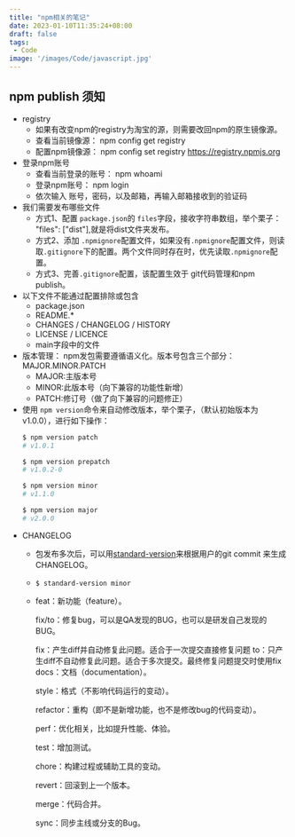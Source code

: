 ```yaml
---
title: "npm相关的笔记"
date: 2023-01-10T11:35:24+08:00
draft: false
tags: 
 - Code
image: '/images/Code/javascript.jpg'
---
```


<!--more-->

## npm publish 须知
  - registry
    - 如果有改变npm的registry为淘宝的源，则需要改回npm的原生镜像源。
    - 查看当前镜像源： npm config get registry
    - 配置npm镜像源： npm config set registry https://registry.npmjs.org
  - 登录npm账号
    - 查看当前登录的账号： npm whoami
    - 登录npm账号： npm login
    - 依次输入 账号，密码，以及邮箱，再输入邮箱接收到的验证码
  - 我们需要发布哪些文件
    - 方式1、配置 `package.json`的 `files`字段，接收字符串数组，举个栗子： "files": ["dist"],就是将dist文件夹发布。
    - 方式2、添加 `.npmignore`配置文件，如果没有`.npmignore`配置文件，则读取`.gitignore`下的配置。两个文件同时存在时，优先读取`.npmignore`配置。
    - 方式3、完善`.gitignore`配置，该配置生效于 git代码管理和npm publish。
  - 以下文件不能通过配置排除或包含
    - package.json
    - README.*
    - CHANGES / CHANGELOG / HISTORY
    - LICENSE / LICENCE
    - main字段中的文件
  - 版本管理： npm发包需要遵循语义化。版本号包含三个部分： MAJOR.MINOR.PATCH
    - MAJOR:主版本号
    - MINOR:此版本号（向下兼容的功能性新增）
    - PATCH:修订号（做了向下兼容的问题修正）
  - 使用 `npm version`命令来自动修改版本，举个栗子，（默认初始版本为v1.0.0），进行如下操作：
    ```bash
    $ npm version patch
    # v1.0.1

    $ npm version prepatch
    # v1.0.2-0

    $ npm version minor
    # v1.1.0

    $ npm version major
    # v2.0.0
    ```
  - CHANGELOG
    - 包发布多次后，可以用[standard-version](https://github.com/conventional-changelog/standard-version)来根据用户的git commit 来生成CHANGELOG。
    - ```
      $ standard-version minor
      ```
    - feat：新功能（feature）。

      fix/to：修复bug，可以是QA发现的BUG，也可以是研发自己发现的BUG。

      fix：产生diff并自动修复此问题。适合于一次提交直接修复问题
      to：只产生diff不自动修复此问题。适合于多次提交。最终修复问题提交时使用fix
      docs：文档（documentation）。

      style：格式（不影响代码运行的变动）。

      refactor：重构（即不是新增功能，也不是修改bug的代码变动）。

      perf：优化相关，比如提升性能、体验。

      test：增加测试。

      chore：构建过程或辅助工具的变动。

      revert：回滚到上一个版本。

      merge：代码合并。

      sync：同步主线或分支的Bug。
